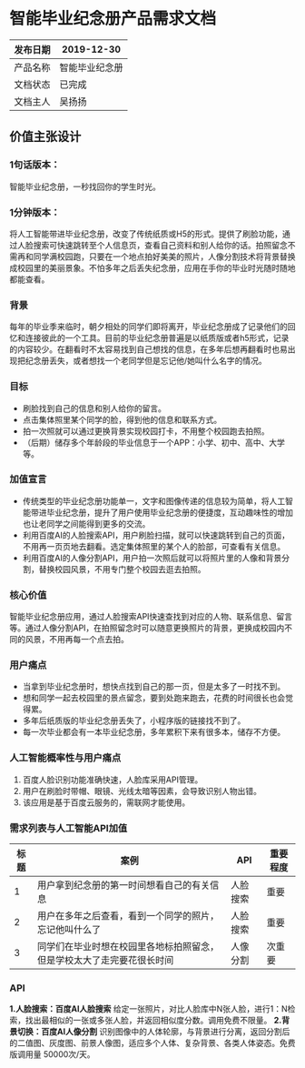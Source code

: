 # 智能毕业纪念册产品需求文档

| 发布日期 | 2019-12-30 |
|---|---|
| 产品名称 | 智能毕业纪念册 |
| 文档状态 | 已完成 |
| 文档主人 | 吴扬扬 |
## 价值主张设计
### 1句话版本：
智能毕业纪念册，一秒找回你的学生时光。
### 1分钟版本：
将人工智能带进毕业纪念册，改变了传统纸质或H5的形式。提供了刷脸功能，通过人脸搜索可快速跳转至个人信息页，查看自己资料和别人给你的话。拍照留念不需再和同学满校园跑，只要在一个地点拍好美美的照片，人像分割技术将背景替换成校园里的美丽景象。不怕多年之后丢失纪念册，应用在手你的毕业时光随时随地都能查看。
### 背景
每年的毕业季来临时，朝夕相处的同学们即将离开，毕业纪念册成了记录他们的回忆和连接彼此的一个工具。目前的毕业纪念册普遍是以纸质版或者h5形式，记录的内容较少。在翻看时不太容易找到自己想找的信息，在多年后想再翻看时也易出现把纪念册丢失，或者想找一个老同学但是忘记他/她叫什么名字的情况。
### 目标
-	刷脸找到自己的信息和别人给你的留言。
-	点击集体照里某个同学的脸，得到他的信息和联系方式。
-	拍一次照就可以通过更换背景实现校园打卡，不用整个校园跑去拍照。
-	（后期）储存多个年龄段的毕业信息于一个APP：小学、初中、高中、大学等。

### 加值宣言
-	传统类型的毕业纪念册功能单一，文字和图像传递的信息较为简单，将人工智能带进毕业纪念册，提升了用户使用毕业纪念册的便捷度，互动趣味性的增加也让老同学之间能得到更多的交流。
-	利用百度AI的人脸搜索API，用户刷脸扫描，就可以快速跳转到自己的页面，不用再一页页地去翻看。选定集体照里的某个人的脸部，可查看有关信息。
-	利用百度AI的人像分割API，用户拍一次照后就可以将照片里的人像和背景分割，替换校园风景，不用专门整个校园去逛去拍照。
### 核心价值
智能毕业纪念册应用，通过人脸搜索API快速查找到对应的人物、联系信息、留言等。通过人像分割API，在拍照留念时可以随意更换照片的背景，更换成校园内不同的风景，不用再每一个点去拍。
### 用户痛点
- 当拿到毕业纪念册时，想快点找到自己的那一页，但是太多了一时找不到。
- 想和同学一起去校园里的景点留念，要到处跑来跑去，花费的时间很长也会觉得累。
- 多年后纸质版的毕业纪念册丢失了，小程序版的链接找不到了。
- 每一次毕业都会有一本毕业纪念册，多年累积下来有很多本，储存不方便。
### 人工智能概率性与用户痛点
1.	百度人脸识别功能准确快速，人脸库采用API管理。
2.	用户在刷脸时带帽、眼镜、光线太暗等因素，会导致识别人物出错。
3.	该应用是基于百度云服务的，需联网才能使用。
### 需求列表与人工智能API加值

标题 | 案例 | API | 重要程度
-|-|-|-
1 | 用户拿到纪念册的第一时间想看自己的有关信息 | 人脸搜索 | 重要
2 | 用户在多年之后查看，看到一个同学的照片，忘记他叫什么了 | 人脸搜索 | 重要
3 | 同学们在毕业时想在校园里各地标拍照留念，但是学校太大了走完要花很长时间 | 人像分割 | 次重要

### API
**1.人脸搜索：百度AI人脸搜索**
给定一张照片，对比人脸库中N张人脸，进行1：N检索，找出最相似的一张或多张人脸，并返回相似度分数。调用免费不限量。
**2.背景切换：百度AI人像分割**
识别图像中的人体轮廓，与背景进行分离，返回分割后的二值图、灰度图、前景人像图，适应多个人体、复杂背景、各类人体姿态。免费版调用量 50000次/天。


